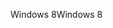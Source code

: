 <span data-ttu-id="62b58-101">Windows 8</span><span class="sxs-lookup"><span data-stu-id="62b58-101">Windows 8</span></span>